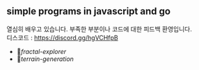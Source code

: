 ## simple programs in javascript and go
열심히 배우고 있습니다. 부족한 부분이나 코드에 대한 피드백 환영입니다.\
디스코드 : https://discord.gg/hgVCHfpB

- 📁*fractal-explorer*
- 📁*terrain-generation*
